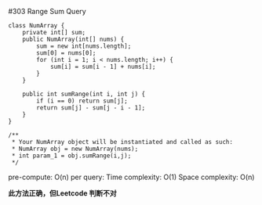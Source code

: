 \#303 Range Sum Query
```
class NumArray {
    private int[] sum;
    public NumArray(int[] nums) {
        sum = new int[nums.length];
        sum[0] = nums[0];
        for (int i = 1; i < nums.length; i++) {
            sum[i] = sum[i - 1] + nums[i];
        }
    }

    public int sumRange(int i, int j) {
        if (i == 0) return sum[j];
        return sum[j] - sum[j - i - 1];
    }
}

/**
 * Your NumArray object will be instantiated and called as such:
 * NumArray obj = new NumArray(nums);
 * int param_1 = obj.sumRange(i,j);
 */
 ```
 pre-compute: O(n)
 per query:
 Time complexity: O(1)
 Space complexity:
 O(n)
 
**此方法正确，但Leetcode 判断不对**
